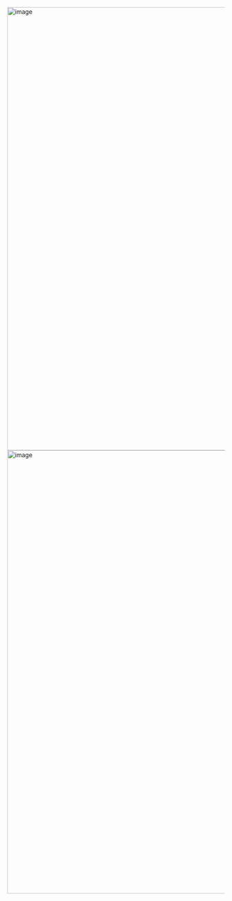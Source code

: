 <img width="1024" height="1024" alt="image" src="https://github.com/user-attachments/assets/320b2ee7-7a33-462d-b5f5-1ae47db8fad4" />
<img width="1024" height="1024" alt="image" src="https://github.com/user-attachments/assets/0e3bb7b3-362c-49f2-aa48-504b6ba737da" />
